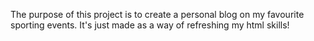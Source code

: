 The purpose of this project is to create a personal blog on my favourite sporting events.
It's just made as a way of refreshing my html skills!